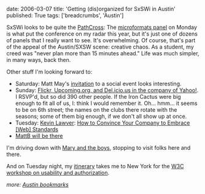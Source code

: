 date: 2006-03-07
title: 'Getting (dis)organized for SxSWi in Austin'
published: True
tags: ['breadcrumbs', 'Austin']

<p>SxSWi looks to be quite the <a href="http://esw.w3.org/topic/PathCross">PathCross</a>:
The <a href="http://2006.sxsw.com/interactive/programming/panels/?action=show&amp;id=IAP060038">microformats panel</a> on Monday is what put the conference on my radar this year, but it's just one of dozens of panels that I really want to see. It's overwhelming. Of course, that's part of the appeal of the Austin/SXSW scene: creative chaos. As a student, my creed was "never plan more than 15 minutes ahead." Life was much simpler, in many ways, back then.</p>

<p>Other stuff I'm looking forward to:</p>

<ul>
<li>Saturday: Matt May's <a href="http://www.bestkungfu.com/archive/date/2006/03/set-your-compasses/">invitation</a> to a social event looks interesting.</li>
<li>Sunday: <a href="http://upcoming.org/promo/sxsw2006party">Flickr, Upcoming.org, and Del.icio.us in the company of Yahoo!</a>. I RSVP'd, but so did 390 other people. If the Iron Cactus were big enough to fit all of us, I: think I would remember it. Oh... hmm... it seems to be on 6th street; the names on the clubs there rotate with the seasons; some of them big enough, if we don't all show up at once.</li>
<li>Tuesday: <a href="http://www.lawver.net/archive/2006/03/07/h13_conferences_conferences.php">Kevin Lawver</a>: <a href="http://2006.sxsw.com/interactive/programming/panels/?action=show&amp;id=IAP060065">How to Convince Your Company to Embrace [Web] Standards</a></li>
<li><a href="http://www.hackdiary.com/archives/000078.html">MattB will be there</a></li>
</ul>


<p>I'm driving down with <a href="http://dm93.org/">Mary and the boys</a>, stopping to visit folks here and there.</p>

<p>And on Tuesday night, my <a href="http://www.w3.org/2006/03dc-aus-lga/ticket234">itinerary</a> takes me to New York for the <a href="http://www.w3.org/2005/Security/usability-ws/">W3C workshop on usability and authorization</a>.</p>

<div><em>more: <a href="http://del.icio.us/connolly/Austin">Austin bookmarks</a></em></div>

